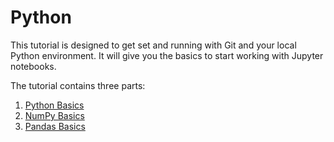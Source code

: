 # Python

This tutorial is designed to get set and running with Git and your local Python environment. It will give you the basics to start working with Jupyter notebooks.

The tutorial contains three parts:

1. [Python Basics](./python.ipynb)
2. [NumPy Basics](./numpy.ipynb)
3. [Pandas Basics](./pandas.ipynb)
